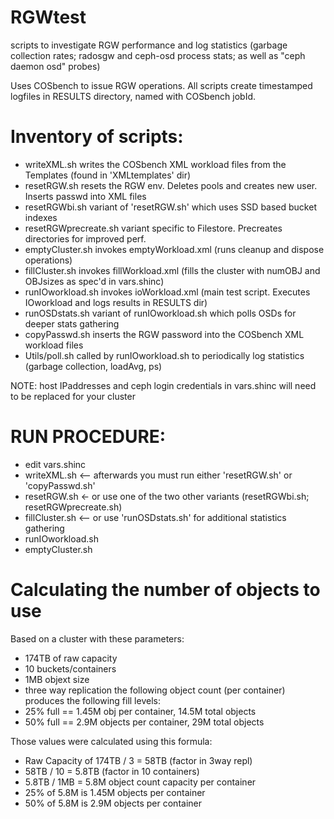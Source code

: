 # RGWtest
scripts to investigate RGW performance and log statistics (garbage collection
rates; radosgw and ceph-osd process stats; as well as "ceph daemon osd" probes)

Uses COSbench to issue RGW operations.
All scripts create timestamped logfiles in RESULTS directory, named with COSbench jobId.

# Inventory of scripts:
- writeXML.sh       writes the COSbench XML workload files from the Templates (found in 'XMLtemplates' dir)
- resetRGW.sh       resets the RGW env. Deletes pools and creates new user. Inserts passwd into XML files
- resetRGWbi.sh     variant of 'resetRGW.sh' which uses SSD based bucket indexes
- resetRGWprecreate.sh   variant specific to Filestore. Precreates directories for improved perf.
- emptyCluster.sh   invokes emptyWorkload.xml (runs cleanup and dispose operations)
- fillCluster.sh    invokes fillWorkload.xml (fills the cluster with numOBJ and OBJsizes as spec'd in vars.shinc)
- runIOworkload.sh  invokes ioWorkload.xml (main test script. Executes IOworkload and logs results in RESULTS dir)
- runOSDstats.sh    variant of runIOworkload.sh which polls OSDs for deeper stats gathering
- copyPasswd.sh     inserts the RGW password into the COSbench XML workload files
- Utils/poll.sh     called by runIOworkload.sh to periodically log statistics (garbage collection, loadAvg, ps)

NOTE: host IPaddresses and ceph login credentials in vars.shinc will need to be replaced for your cluster

# RUN PROCEDURE:
  - edit vars.shinc
  - writeXML.sh        <-- afterwards you must run either 'resetRGW.sh' or 'copyPasswd.sh'
  - resetRGW.sh        <- or use one of the two other variants (resetRGWbi.sh; resetRGWprecreate.sh)
  - fillCluster.sh     <-- or use 'runOSDstats.sh' for additional statistics gathering
  - runIOworkload.sh
  - emptyCluster.sh

# Calculating the number of objects to use
Based on a cluster with these parameters:
- 174TB of raw capacity
- 10 buckets/containers
- 1MB objext size
- three way replication
the following object count (per container) produces the following fill levels:
- 25% full == 1.45M obj per container, 14.5M total objects
- 50% full == 2.9M objects per container, 29M total objects

Those values were calculated using this formula:
- Raw Capacity of 174TB / 3 = 58TB  (factor in 3way repl)
- 58TB / 10 = 5.8TB   (factor in 10 containers)
- 5.8TB / 1MB = 5.8M object count capacity per container
- 25% of 5.8M is 1.45M objects per container
- 50% of 5.8M is 2.9M objects per container
